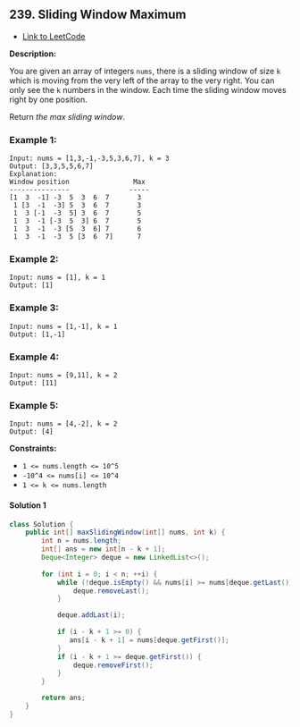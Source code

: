 ## 239. Sliding Window Maximum

- [Link to LeetCode](https://leetcode.com/problems/sliding-window-maximum/)

**Description:**



You are given an array of integers `nums`, there is a sliding window of size `k` which is moving from the very left of the array to the very right. You can only see the `k` numbers in the window. Each time the sliding window moves right by one position.

Return *the max sliding window*.



<!-- tabs:start -->

### **Example 1:**



```
Input: nums = [1,3,-1,-3,5,3,6,7], k = 3
Output: [3,3,5,5,6,7]
Explanation: 
Window position                Max
---------------               -----
[1  3  -1] -3  5  3  6  7       3
 1 [3  -1  -3] 5  3  6  7       3
 1  3 [-1  -3  5] 3  6  7       5
 1  3  -1 [-3  5  3] 6  7       5
 1  3  -1  -3 [5  3  6] 7       6
 1  3  -1  -3  5 [3  6  7]      7
```

### **Example 2:**

```
Input: nums = [1], k = 1
Output: [1]
```

### **Example 3:**

```
Input: nums = [1,-1], k = 1
Output: [1,-1]
```

### **Example 4:**

```
Input: nums = [9,11], k = 2
Output: [11]
```

### **Example 5:**

```
Input: nums = [4,-2], k = 2
Output: [4]
```



<!-- tabs:end -->



**Constraints:**

- `1 <= nums.length <= 10^5`
- `-10^4 <= nums[i] <= 10^4`
- `1 <= k <= nums.length`



<!-- tabs:start -->

#### **Solution 1**



```java
class Solution {
    public int[] maxSlidingWindow(int[] nums, int k) {
        int n = nums.length;
        int[] ans = new int[n - k + 1];
        Deque<Integer> deque = new LinkedList<>();
        
        for (int i = 0; i < n; ++i) {
            while (!deque.isEmpty() && nums[i] >= nums[deque.getLast()]) {
                deque.removeLast();
            }

            deque.addLast(i);
            
            if (i - k + 1 >= 0) {
               ans[i - k + 1] = nums[deque.getFirst()]; 
            }
            if (i - k + 1 >= deque.getFirst()) {
                deque.removeFirst();
            }
        }

        return ans;
    }
}
```



<!-- tabs:end -->



